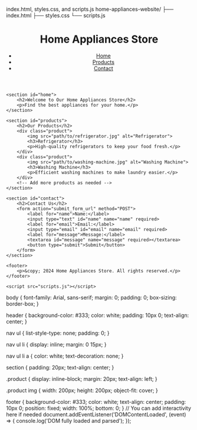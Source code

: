 index.html, styles.css, and scripts.js
home-appliances-website/
├── index.html
├── styles.css
└── scripts.js
<!DOCTYPE html>
<html lang="en">
<head>
    <meta charset="UTF-8">
    <meta name="viewport" content="width=device-width, initial-scale=1.0">
    <title>Home Appliances</title>
    <link rel="stylesheet" href="styles.css">
</head>
<body>
    <header>
        <h1>Home Appliances Store</h1>
        <nav>
            <ul>
                <li><a href="#home">Home</a></li>
                <li><a href="#products">Products</a></li>
                <li><a href="#contact">Contact</a></li>
            </ul>
        </nav>
    </header>

    <section id="home">
        <h2>Welcome to Our Home Appliances Store</h2>
        <p>Find the best appliances for your home.</p>
    </section>

    <section id="products">
        <h2>Our Products</h2>
        <div class="product">
            <img src="path/to/refrigerator.jpg" alt="Refrigerator">
            <h3>Refrigerator</h3>
            <p>High-quality refrigerators to keep your food fresh.</p>
        </div>
        <div class="product">
            <img src="path/to/washing-machine.jpg" alt="Washing Machine">
            <h3>Washing Machine</h3>
            <p>Efficient washing machines to make laundry easier.</p>
        </div>
        <!-- Add more products as needed -->
    </section>

    <section id="contact">
        <h2>Contact Us</h2>
        <form action="submit_form_url" method="POST">
            <label for="name">Name:</label>
            <input type="text" id="name" name="name" required>
            <label for="email">Email:</label>
            <input type="email" id="email" name="email" required>
            <label for="message">Message:</label>
            <textarea id="message" name="message" required></textarea>
            <button type="submit">Submit</button>
        </form>
    </section>

    <footer>
        <p>&copy; 2024 Home Appliances Store. All rights reserved.</p>
    </footer>

    <script src="scripts.js"></script>
</body>
</html>
body {
    font-family: Arial, sans-serif;
    margin: 0;
    padding: 0;
    box-sizing: border-box;
}

header {
    background-color: #333;
    color: white;
    padding: 10px 0;
    text-align: center;
}

nav ul {
    list-style-type: none;
    padding: 0;
}

nav ul li {
    display: inline;
    margin: 0 15px;
}

nav ul li a {
    color: white;
    text-decoration: none;
}

section {
    padding: 20px;
    text-align: center;
}

.product {
    display: inline-block;
    margin: 20px;
    text-align: left;
}

.product img {
    width: 200px;
    height: 200px;
    object-fit: cover;
}

footer {
    background-color: #333;
    color: white;
    text-align: center;
    padding: 10px 0;
    position: fixed;
    width: 100%;
    bottom: 0;
}
// You can add interactivity here if needed
document.addEventListener('DOMContentLoaded', (event) => {
    console.log('DOM fully loaded and parsed');
});
